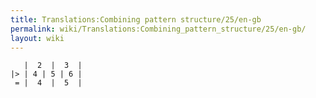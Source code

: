 ```yaml
---
title: Translations:Combining pattern structure/25/en-gb
permalink: wiki/Translations:Combining_pattern_structure/25/en-gb/
layout: wiki
---
```


       |  2  |  3  |
    |> | 4 | 5 | 6 |
     = |  4  |  5  |
